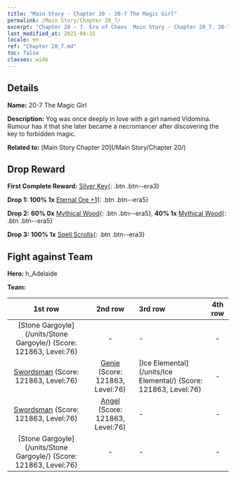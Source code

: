 ```yaml
---
title: "Main Story - Chapter 20 - 20-7 The Magic Girl"
permalink: /Main Story/Chapter 20_7/
excerpt: "Chapter 20 - 7. Era of Chaos  Main Story - Chapter 20_7. 20-7 The Magic Girl"
last_modified_at: 2021-04-15
locale: en
ref: "Chapter 20_7.md"
toc: false
classes: wide
---
```


## Details

 **Name:** 20-7 The Magic Girl

 **Description:** Yog was once deeply in love with a girl named Vidomina. Rumour has it that she later became a necromancer after discovering the key to forbidden magic.

 **Related to:** [Main Story Chapter 20](/Main Story/Chapter 20/)

## Drop Reward

 **First Complete Reward:** [Silver Key](/Items/con_693/){: .btn .btn--era3}

 **Drop 1:** **100% 1x** [Eternal Ore +1](/Items/mat_68/){: .btn .btn--era5}

 **Drop 2:** **60% 0x** [Mythical Wood](/Items/mat_62/){: .btn .btn--era5}, **40% 1x** [Mythical Wood](/Items/mat_62/){: .btn .btn--era5}

 **Drop 3:** **100% 1x** [Spell Scrolls](/Items/con_694/){: .btn .btn--era3}


## Fight against Team
 **Hero:** h_Adelaide

 **Team:**


  | 1st row | 2nd row | 3rd row | 4th row |
  |:----:|:----:|:----|:----:|
  | [Stone Gargoyle](/units/Stone Gargoyle/) (Score: 121863, Level:76)  | - | - | - |
  | [Swordsman](/units/Swordsman/) (Score: 121863, Level:76)  | [Genie](/units/Genie/) (Score: 121863, Level:76)  | [Ice Elemental](/units/Ice Elemental/) (Score: 121863, Level:76)  | - |
  | [Swordsman](/units/Swordsman/) (Score: 121863, Level:76)  | [Angel](/units/Angel/) (Score: 121863, Level:76)  | - | - |
  | [Stone Gargoyle](/units/Stone Gargoyle/) (Score: 121863, Level:76)  | - | - | - |


